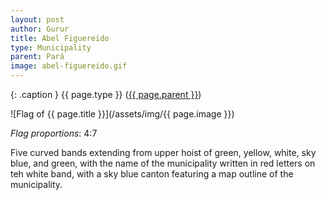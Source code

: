 ```yaml
---
layout: post
author: Gurur
title: Abel Figuereido
type: Municipality
parent: Pará
image: abel-figuereido.gif
---
```

{: .caption }
{{ page.type }} ([{{ page.parent }}](/2019/04/14/para.html))

![Flag of {{ page.title }}](/assets/img/{{ page.image }})

*Flag proportions*: 4:7

Five curved bands extending from upper hoist of green, yellow, white, sky blue, and green, with the name of the municipality written in red letters on teh white band, with a sky blue canton featuring a map outline of the municipality.